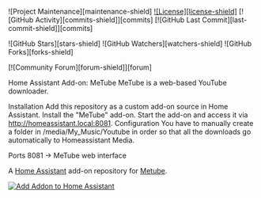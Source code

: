 
![Project Maintenance][maintenance-shield]
[![License][license-shield]](LICENSE)
[![GitHub Activity][commits-shield]][commits]
[![GitHub Last Commit][last-commit-shield]][commits]

![GitHub Stars][stars-shield]
![GitHub Watchers][watchers-shield]
![GitHub Forks][forks-shield]

[![Community Forum][forum-shield]][forum]

Home Assistant Add-on: MeTube
MeTube is a web-based YouTube downloader.

Installation
Add this repository as a custom add-on source in Home Assistant.
Install the "MeTube" add-on.
Start the add-on and access it via http://homeassistant.local:8081.
Configuration
You have to manually create a folder in /media/My_Music/Youtube in order so that all the downloads go automatically to Homeassistant Media.

Ports
8081 → MeTube web interface



A [Home Assistant](https://home-assistant.io) add-on repository for [Metube]((https://github.com/alexta69/metube)).

[![Add Addon to Home Assistant](https://my.home-assistant.io/badges/supervisor_add_addon_repository.svg)](https://my.home-assistant.io/redirect/supervisor_add_addon_repository/?repository_url=https://github.com/Blendi/addons/tree/main/Metube)
